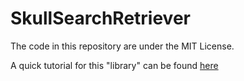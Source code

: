 # SkullSearchRetriever
The code in this repository are under the MIT License.

A quick tutorial for this "library" can be found [here](https://www.spigotmc.org/threads/skull-retriever-from-search.291605/)
